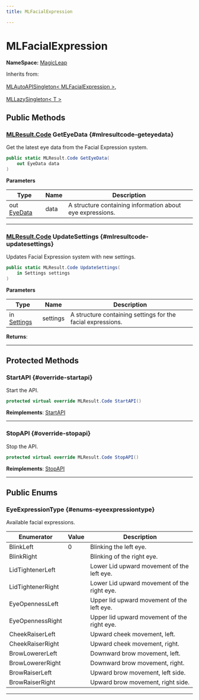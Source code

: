 ```yaml
---
title: MLFacialExpression

---
```


# MLFacialExpression



**NameSpace:** 
[MagicLeap](/versioned_docs/version-31-Aug-2023/unity-api/api/UnityEngine.XR.MagicLeap/UnityEngine.XR.MagicLeap.md) 





Inherits from: <br></br>[MLAutoAPISingleton< MLFacialExpression >](/versioned_docs/version-31-Aug-2023/unity-api/api/UnityEngine.XR.MagicLeap/UnityEngine.XR.MagicLeap.MLAutoAPISingleton.md),<br></br>[MLLazySingleton< T >](/versioned_docs/version-31-Aug-2023/unity-api/api/UnityEngine.XR.MagicLeap/UnityEngine.XR.MagicLeap.MLLazySingleton.md)




## Public Methods

### [MLResult.Code](/versioned_docs/version-31-Aug-2023/unity-api/api/UnityEngine.XR.MagicLeap/UnityEngine.XR.MagicLeap.MLResult.md#enums-code) GetEyeData {#mlresultcode-geteyedata}

Get the latest eye data from the Facial Expression system. 

```csharp
public static MLResult.Code GetEyeData(
    out EyeData data
)
```


**Parameters**

| Type | Name  | Description  | 
|--|--|--|
| out [EyeData](/versioned_docs/version-31-Aug-2023/unity-api/api/UnityEngine.XR.MagicLeap/MLFacialExpression/UnityEngine.XR.MagicLeap.MLFacialExpression.EyeData.md) |data|A structure containing information about eye expressions. |






-----------

### [MLResult.Code](/versioned_docs/version-31-Aug-2023/unity-api/api/UnityEngine.XR.MagicLeap/UnityEngine.XR.MagicLeap.MLResult.md#enums-code) UpdateSettings {#mlresultcode-updatesettings}

Updates Facial Expression system with new settings. 

```csharp
public static MLResult.Code UpdateSettings(
    in Settings settings
)
```


**Parameters**

| Type | Name  | Description  | 
|--|--|--|
| in [Settings](/versioned_docs/version-31-Aug-2023/unity-api/api/UnityEngine.XR.MagicLeap/MLFacialExpression/UnityEngine.XR.MagicLeap.MLFacialExpression.Settings.md) |settings|A structure containing settings for the facial expressions. |






**Returns**: 



-----------

## Protected Methods

### StartAPI {#override-startapi}

Start the API. 

```csharp
protected virtual override MLResult.Code StartAPI()
```




**Reimplements**: [StartAPI](/versioned_docs/version-31-Aug-2023/unity-api/api/UnityEngine.XR.MagicLeap/UnityEngine.XR.MagicLeap.MLAutoAPISingleton.md#abstract-startapi)



-----------

### StopAPI {#override-stopapi}

Stop the API. 

```csharp
protected virtual override MLResult.Code StopAPI()
```




**Reimplements**: [StopAPI](/versioned_docs/version-31-Aug-2023/unity-api/api/UnityEngine.XR.MagicLeap/UnityEngine.XR.MagicLeap.MLAutoAPISingleton.md#abstract-stopapi)



-----------

## Public Enums

### EyeExpressionType {#enums-eyeexpressiontype}

Available facial expressions. 

| Enumerator | Value | Description |
| ---------- | ----- | ----------- |
| BlinkLeft | 0| Blinking the left eye.   |
| BlinkRight | | Blinking of the right eye.   |
| LidTightenerLeft | | Lower Lid upward movement of the left eye.   |
| LidTightenerRight | | Lower Lid upward movement of the right eye.   |
| EyeOpennessLeft | | Upper lid upward movement of the left eye.   |
| EyeOpennessRight | | Upper lid upward movement of the right eye.   |
| CheekRaiserLeft | | Upward cheek movement, left.   |
| CheekRaiserRight | | Upward cheek movement, right.   |
| BrowLowererLeft | | Downward brow movement, left.   |
| BrowLowererRight | | Downward brow movement, right.   |
| BrowRaiserLeft | | Upward brow movement, left side.   |
| BrowRaiserRight | | Upward brow movement, right side.   |








-----------


